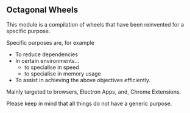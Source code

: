 ## Octagonal Wheels

This module is a compilation of wheels that have been reinvented for a specific purpose.

Specific purposes are, for example
- To reduce dependencies
- In certain environments...
  - to specialise in speed
  - to specialise in memory usage
- To assist in achieving the above objectives efficiently.

Mainly targeted to browsers, Electron Apps, and, Chrome Extensions.

Please keep in mind that all things do not have a generic purpose.